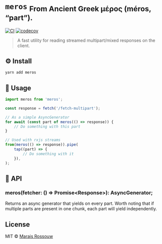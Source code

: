 # `meros` <sub>From Ancient Greek μέρος (méros, “part”).</sub>

[![CI](https://img.shields.io/github/workflow/status/maraisr/meros/CI/main)](https://github.com/maraisr/meros/actions?query=workflow:CI+branch:main)
[![codecov](https://img.shields.io/codecov/c/gh/mariasr/meros/main?token=dAoRt2GoQn)](https://codecov.io/gh/maraisr/meros)

> A fast utility for reading streamed multipart/mixed responses on the client.

## ⚙️ Install

```sh
yarn add meros
```

## 🚀 Usage

```ts
import meros from 'meros';

const response = fetch('/fetch-multipart');

// As a simple AsyncGenerator
for await (const part of meros(() => response)) {
	// Do something with this part
}

// Used with rxjs streams
from(meros(() => response)).pipe(
	tap((part) => {
		// Do something with it
	}),
);
```

## 🔎 API

### meros(fetcher: () => Promise\<Response\>): AsyncGenerator;

Returns an async generator that yields on every part. Worth noting that if
multiple parts are present in one chunk, each part will yield independently.

## License

MIT © [Marais Rossouw](https://marais.io)
